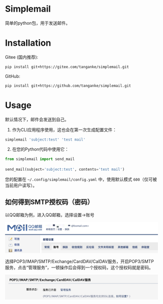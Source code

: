 # Simplemail

简单的python包，用于发送邮件。

# Installation

Gitee (国内推荐):

```bash
pip install git+https://gitee.com/tanganke/simplemail.git
```

GitHub:

```bash
pip install git+https://github.com/tanganke/simplemail.git
```

# Usage

默认情况下，邮件会发送到自己。

1. 作为CLI应用程序使用，这也会在第一次生成配置文件：

```bash
simplemail 'subject:test' 'test mail'
```

2. 在您的Python代码中使用它：

```python
from simplemail import send_mail

send_mail(subject='subject:test', contents='test mail')
```

您的配置在 `~/.config/simplemail/config.yaml` 中，使用默认模式 `600`（仅可被当前用户读写）。

## 如何得到SMTP授权码（密码）

以QQ邮箱为例，进入QQ邮箱，选择设置->账号

![Alt text](images/qq-account.jpg)

选择POP3/IMAP/SMTP/Exchange/CardDAV/CalDAV服务，开启POP3/SMTP服务，点击“管理服务”，一顿操作后会得到一个授权码，这个授权码就是密码。

![Alt text](images/qq-smtp.jpeg)
